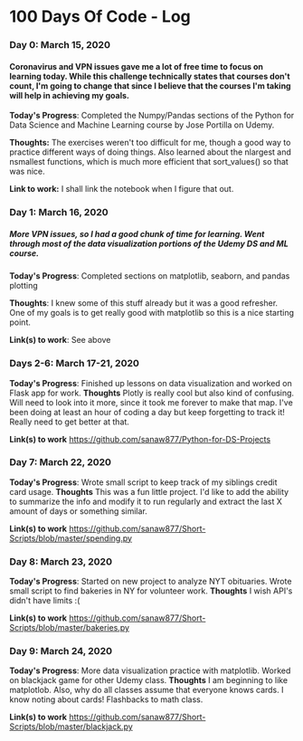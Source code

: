# 100 Days Of Code - Log

### Day 0: March 15, 2020 
#### Coronavirus and VPN issues gave me a lot of free time to focus on learning today. While this challenge technically states that courses don't count, I'm going to change that since I believe that the courses I'm taking will help in achieving my goals.
**Today's Progress**: Completed the Numpy/Pandas sections of the Python for Data Science and Machine Learning course by Jose Portilla on Udemy. 

**Thoughts:** The exercises weren't too difficult for me, though a good way to practice different ways of doing things. Also learned about the nlargest and nsmallest functions, which is much more efficient that sort_values() so that was nice.

**Link to work:** I shall link the notebook when I figure that out.

### Day 1: March 16, 2020 
##### More VPN issues, so I had a good chunk of time for learning. Went through most of the data visualization portions of the Udemy DS and ML course.
**Today's Progress**: Completed sections on matplotlib, seaborn, and pandas plotting

**Thoughts**: I knew some of this stuff already but it was a good refresher. One of my goals is to get really good with matplotlib so this is a nice starting point.

**Link(s) to work**: See above


### Days 2-6: March 17-21, 2020

**Today's Progress**: Finished up lessons on data visualization and worked on Flask app for work. 
**Thoughts** Plotly is really cool but also kind of confusing. Will need to look into it more, since it took me forever to make that map. I've been doing at least an hour of coding a day but keep forgetting to track it! Really need to get better at that.

**Link(s) to work** https://github.com/sanaw877/Python-for-DS-Projects

### Day 7: March 22, 2020

**Today's Progress**: Wrote small script to keep track of my siblings credit card usage. 
**Thoughts** This was a fun little project. I'd like to add the ability to summarize the info and modify it to run regularly and extract the last X amount of days or something similar.

**Link(s) to work** https://github.com/sanaw877/Short-Scripts/blob/master/spending.py


### Day 8: March 23, 2020

**Today's Progress**: Started on new project to analyze NYT obituaries. Wrote small script to find bakeries in NY for volunteer work.
**Thoughts** I wish API's didn't have limits :(

**Link(s) to work** https://github.com/sanaw877/Short-Scripts/blob/master/bakeries.py

### Day 9: March 24, 2020

**Today's Progress**: More data visualization practice with matplotlib. Worked on blackjack game for other Udemy class.
**Thoughts** I am beginning to like matplotlob. Also, why do all classes assume that everyone knows cards. I know noting about cards! Flashbacks to math class.

**Link(s) to work** https://github.com/sanaw877/Short-Scripts/blob/master/blackjack.py
